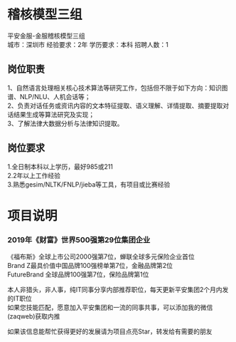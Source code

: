# 稽核模型三组
平安金服-金服稽核模型三组  
城市：深圳市 经验要求：2年 学历要求：本科  招聘人数：1

## 岗位职责
1、自然语言处理相关核心技术算法等研究工作，包括但不限于如下方向：知识图谱、NLP/NLU、人机会话等；   
2、负责对话任务或资讯内容的文本特征提取、语义理解、详情提取、摘要提取对话结果生成等算法研究及实现；   
3、了解法律大数据分析与法律知识提取。

## 岗位要求
1.全日制本科以上学历，最好985或211   
2.2年以上工作经验   
3.熟悉gesim/NLTK/FNLP/jieba等工具，有项目或比赛经验

# 项目说明

### 2019年《财富》世界500强第29位集团企业
《福布斯》全球上市公司2000强第7位，蝉联全球多元保险企业首位  
Brand Z最具价值中国品牌100强榜单第7位，金融品牌第2位  
FutureBrand 全球品牌100强第7位，保险品牌第1位

本人非猎头，非人事，纯IT同事分享内部推荐职位，每天更新平安集团2个月内发的IT职位  
如果您技能匹配，愿意加入平安集团和一流的同事共事，可以添加我的微信(zaqweb)获取内推 

如果该信息能帮忙获得更好的发展请为项目点亮Star，转发给有需要的朋友




